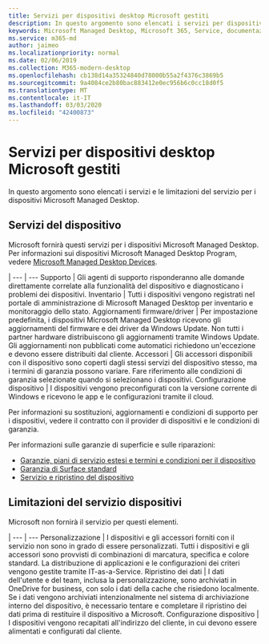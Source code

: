 ```yaml
---
title: Servizi per dispositivi desktop Microsoft gestiti
description: In questo argomento sono elencati i servizi per dispositivi e la limitazione per Microsoft Managed Desktop.
keywords: Microsoft Managed Desktop, Microsoft 365, Service, documentazione
ms.service: m365-md
author: jaimeo
ms.localizationpriority: normal
ms.date: 02/06/2019
ms.collection: M365-modern-desktop
ms.openlocfilehash: cb138d14a35324840d78000b55a2f4376c3869b5
ms.sourcegitcommit: 9a4084ce2b80bac883412e0ec956b6c0cc18d0f5
ms.translationtype: MT
ms.contentlocale: it-IT
ms.lasthandoff: 03/03/2020
ms.locfileid: "42400873"
---
```

# <a name="microsoft-managed-desktop-device-services"></a>Servizi per dispositivi desktop Microsoft gestiti

In questo argomento sono elencati i servizi e le limitazioni del servizio per i dispositivi Microsoft Managed Desktop.

## <a name="device-services"></a>Servizi del dispositivo

Microsoft fornirà questi servizi per i dispositivi Microsoft Managed Desktop. Per informazioni sui dispositivi Microsoft Managed Desktop Program, vedere [Microsoft Managed Desktop Devices](device-list.md).

 | 
 --- | ---
Supporto | Gli agenti di supporto risponderanno alle domande direttamente correlate alla funzionalità del dispositivo e diagnosticano i problemi dei dispositivi.
Inventario | Tutti i dispositivi vengono registrati nel portale di amministrazione di Microsoft Managed Desktop per inventario e monitoraggio dello stato.
Aggiornamenti firmware/driver | Per impostazione predefinita, i dispositivi Microsoft Managed Desktop ricevono gli aggiornamenti del firmware e dei driver da Windows Update. Non tutti i partner hardware distribuiscono gli aggiornamenti tramite Windows Update. Gli aggiornamenti non pubblicati come automatici richiedono un'eccezione e devono essere distribuiti dal cliente.
Accessori | Gli accessori disponibili con il dispositivo sono coperti dagli stessi servizi del dispositivo stesso, ma i termini di garanzia possono variare. Fare riferimento alle condizioni di garanzia selezionate quando si selezionano i dispositivi. 
Configurazione dispositivo    | I dispositivi vengono preconfigurati con la versione corrente di Windows e ricevono le app e le configurazioni tramite il cloud. 

Per informazioni su sostituzioni, aggiornamenti e condizioni di supporto per i dispositivi, vedere il contratto con il provider di dispositivi e le condizioni di garanzia.

Per informazioni sulle garanzie di superficie e sulle riparazioni:
- [Garanzie, piani di servizio estesi e termini e condizioni per il dispositivo](https://support.microsoft.com/help/4040687/info-about-warranties-extended-service-plans-and-terms-conditions)
- [Garanzia di Surface standard](https://support.microsoft.com/help/4036296)
- [Servizio e ripristino del dispositivo](https://support.microsoft.com/devices)

## <a name="device-service-limitations"></a>Limitazioni del servizio dispositivi

Microsoft non fornirà il servizio per questi elementi.

 | 
 --- | ---
Personalizzazione | I dispositivi e gli accessori forniti con il servizio non sono in grado di essere personalizzati. Tutti i dispositivi e gli accessori sono provvisti di combinazioni di marcatura, specifica e colore standard. La distribuzione di applicazioni e le configurazioni dei criteri vengono gestite tramite IT-as-a-Service.
Ripristino dei dati | I dati dell'utente e del team, inclusa la personalizzazione, sono archiviati in OneDrive for business, con solo i dati della cache che risiedono localmente. Se i dati vengono archiviati intenzionalmente nel sistema di archiviazione interno del dispositivo, è necessario tentare e completare il ripristino dei dati prima di restituire il dispositivo a Microsoft.
Configurazione dispositivo | I dispositivi vengono recapitati all'indirizzo del cliente, in cui devono essere alimentati e configurati dal cliente.
